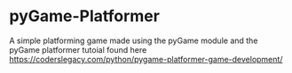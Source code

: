 # pyGame-Platformer
A simple platforming game made using the pyGame module and the pyGame platformer tutoial found here
https://coderslegacy.com/python/pygame-platformer-game-development/

